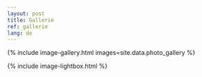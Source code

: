 ```yaml
---
layout: post
title: Gallerie
ref: gallerie
lang: de
---
```


{% include image-gallery.html images=site.data.photo_gallery %}

{% include image-lightbox.html %}
